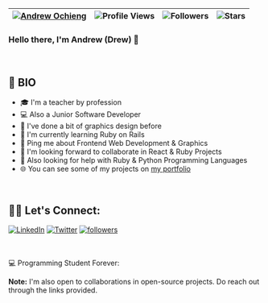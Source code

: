 | [![Andrew Ochieng](https://img.shields.io/badge/ANDREW-OCHIENG-<COLOR>.svg)](https://shields.io/) | ![Profile Views](https://komarev.com/ghpvc/?username=Andrew-Ochieng&color=green) | ![Followers](https://img.shields.io/github/followers/Andrew-Ochieng) | ![Stars](https://img.shields.io/github/stars/Andrew-Ochieng?label=Profile%20Stars&logo=Profile%20stars&logoColor=g) | 
--| --| --| --|

### Hello there, I'm Andrew (Drew) 👋  

<br>

<!-- [Twitter](https://twitter.com/drew_omosh) |
[Linkedin](https://www.linkedin.com/in/andrew-ochieng-00b076180/) |
[Portfolio](https://andrewomosh.netlify.app/) |
[Company](https://codialsolutions.netlify.app/)

--- -->

## 📖 BIO

* 🎓 I'm a teacher by profession 
* 💻 Also a Junior Software Developer
* 🍥 I've done a bit of graphics design before
* 🌱 I'm currently learning Ruby on Rails
* 💬 Ping me about Frontend Web Development & Graphics
* 👯 I'm looking forward to collaborate in React & Ruby Projects
* 🔭 Also looking for help with Ruby & Python Programming Languages
* 🌐 You can see some of my projects on [my portfolio](https://andrewoochieng.netlify.app/)

</br>

## 🙋‍♂️ Let's Connect:

<p align="left">
  <a href="https://www.linkedin.com/in/andrew-ochieng-00b076180/"><img alt="LinkedIn" title="LinkedIn" src="https://img.shields.io/badge/-LinkedIn-0077B5?style=for-the-badge&logo=linkedin&logoColor=white"/></a>
  <a href="https://twitter.com/dev__drew"><img alt="Twitter" title="Twitter" src="https://img.shields.io/badge/-Twitter-1DA1F2?style=for-the-badge&logo=twitter&logoColor=white"/></a>
  <a href="https://github.com/andrew-ochieng"><img alt="followers" title="Follow me on Github" src="https://img.shields.io/github/followers/andrew-ochieng?color=236ad3&style=for-the-badge&logo=github&label=Follow"/></a>
</p>


</br>
</br>


<summary>💻 Programming Student Forever: </summary>
  
  <b>Note:</b> I'm also open to collaborations in open-source projects. Do reach out through the links provided. 
  
<br>

